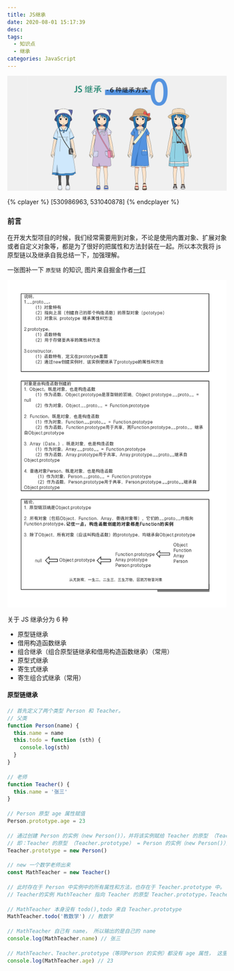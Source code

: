 ```yaml
---
title: JS继承
date: 2020-08-01 15:17:39
desc:
tags:
  - 知识点
  - 继承
categories: JavaScript
---
```


![多态 - 梦琴](./JS继承/0.jpg)

{% cplayer %}
[530986963, 531040878]
{% endcplayer %}

### 前言

在开发大型项目的时候，我们经常需要用到对象，不论是使用内置对象、扩展对象或者自定义对象等，都是为了很好的把属性和方法封装在一起。所以本次我将 js 原型链以及继承自我总结一下，加强理解。

一张图补一下 `原型链` 的知识, 图片来自掘金作者[一灯](https://juejin.im/post/6844903826143592461)

![原型链](./JS继承/原型链.jpg)

关于 JS 继承分为 6 种

- 原型链继承
- 借用构造函数继承
- 组合继承（组合原型链继承和借用构造函数继承）（常用）
- 原型式继承
- 寄生式继承
- 寄生组合式继承（常用）

#### 原型链继承

```js
// 首先定义了两个类型 Person 和 Teacher。
// 父类
function Person(name) {
  this.name = name
  this.todo = function (sth) {
    console.log(sth)
  }
}

// 老师
function Teacher() {
  this.name = '张三'
}

// Person 原型 age 属性赋值
Person.prototype.age = 23

// 通过创建 Person 的实例（new Person()），并将该实例赋给 Teacher 的原型 （Teacher.prototype） 的方式继承了 Person。
// 即：Teacher 的原型 （Teacher.prototype） = Person 的实例（new Person()），实现继承
Teacher.prototype = new Person()

// new 一个数学老师出来
const MathTeacher = new Teacher()

// 此时存在于 Person 中实例中的所有属性和方法，也存在于 Teacher.prototype 中。
// Teacher的实例 MathTeacher 指向 Teacher 的原型 Teacher.prototype，Teacher.prototype 又指向 Person 的原型。

// MathTeacher 本身没有 todo(),todo 来自 Teacher.prototype
MathTeacher.todo('教数学') // 教数学

// MathTeacher 自己有 name， 所以输出的是自己的 name
console.log(MathTeacher.name) // 张三

// MathTeacher、Teacher.prototype（等同Person 的实例）都没有 age 属性， 这里的 age 属性来自 Person.prototype
console.log(MathTeacher.age) // 23
```
